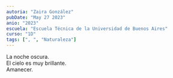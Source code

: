 ```yaml
---
autoria: "Zaira González"
pubDate: "May 27 2023"
anio: "2023"
escuela: "Escuela Técnica de la Universidad de Buenos Aires"
curso: "1D"
tags: [", ", "Naturaleza"]
---
```


La noche oscura.<br/>
El cielo es muy brillante.<br/>
Amanecer.
